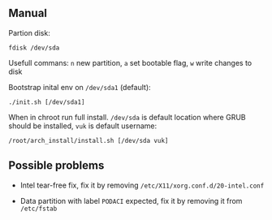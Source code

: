## Manual

Partion disk:

`fdisk /dev/sda`

Usefull commans: `n` new partition, `a` set bootable flag, `w` write changes to disk

Bootstrap inital env on `/dev/sda1` (default):

`./init.sh [/dev/sda1]`

When in chroot run full install.
`/dev/sda` is default location where GRUB should be installed, `vuk` is default username:

`/root/arch_install/install.sh [/dev/sda vuk]`

## Possible problems

- Intel tear-free fix, fix it by removing `/etc/X11/xorg.conf.d/20-intel.conf`

- Data partition with label `PODACI` expected, fix it by removing it from `/etc/fstab`

